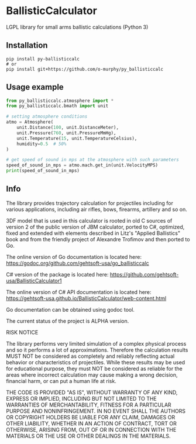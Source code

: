 # BallisticCalculator
LGPL library for small arms ballistic calculations (Python 3)

Installation
------------
    pip install py-ballisticcalc
    # or
    pip install git+https://github.com/o-murphy/py_ballisticcalc

Usage example
-----
```python
from py_ballisticcalc.atmosphere import *
from py_ballisticcalc.bmath import unit

# setting atmosphere conditions
atmo = Atmosphere(
    unit.Distance(100, unit.DistanceMeter),
    unit.Pressure(760, unit.PressureMmHg),
    unit.Temperature(15, unit.TemperatureCelsius),
    humidity=0.5  # 50%
)

# get speed of sound in mps at the atmosphere with such parameters
speed_of_sound_in_mps = atmo.mach.get_in(unit.VelocityMPS)
print(speed_of_sound_in_mps)
```

Info
-----

The library provides trajectory calculation for projectiles including for various
applications, including air rifles, bows, firearms, artillery and so on.

3DF model that is used in this calculator is rooted in old C sources of version 2 of the public version of JBM
calculator, ported to C#, optimized, fixed and extended with elements described in
Litz's "Applied Ballistics" book and from the friendly project of Alexandre Trofimov
and then ported to Go.

The online version of Go documentation is located here: https://godoc.org/github.com/gehtsoft-usa/go_ballisticcalc

C# version of the package is located here: https://github.com/gehtsoft-usa/BallisticCalculator1

The online version of C# API documentation is located here: https://gehtsoft-usa.github.io/BallisticCalculator/web-content.html

Go documentation can be obtained using godoc tool.

The current status of the project is ALPHA version.

RISK NOTICE

The library performs very limited simulation of a complex physical process and so it performs a lot of approximations. Therefore the calculation results MUST NOT be considered as completely and reliably reflecting actual behavior or characteristics of projectiles. While these results may be used for educational purpose, they must NOT be considered as reliable for the areas where incorrect calculation may cause making a wrong decision, financial harm, or can put a human life at risk.

THE CODE IS PROVIDED "AS IS", WITHOUT WARRANTY OF ANY KIND, EXPRESS OR IMPLIED, INCLUDING BUT NOT LIMITED TO THE WARRANTIES OF MERCHANTABILITY, FITNESS FOR A PARTICULAR PURPOSE AND NONINFRINGEMENT. IN NO EVENT SHALL THE AUTHORS OR COPYRIGHT HOLDERS BE LIABLE FOR ANY CLAIM, DAMAGES OR OTHER LIABILITY, WHETHER IN AN ACTION OF CONTRACT, TORT OR OTHERWISE, ARISING FROM, OUT OF OR IN CONNECTION WITH THE MATERIALS OR THE USE OR OTHER DEALINGS IN THE MATERIALS.
